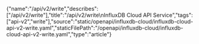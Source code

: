 {"name":"/api/v2/write","describes":["/api/v2/write"],"title":"/api/v2/write\nInfluxDB Cloud API Service","tags":["api-v2","write"],"source":"static/openapi/influxdb-cloud/influxdb-cloud-api-v2-write.yaml","staticFilePath":"/openapi/influxdb-cloud/influxdb-cloud-api-v2-write.yaml","type":"article"}
